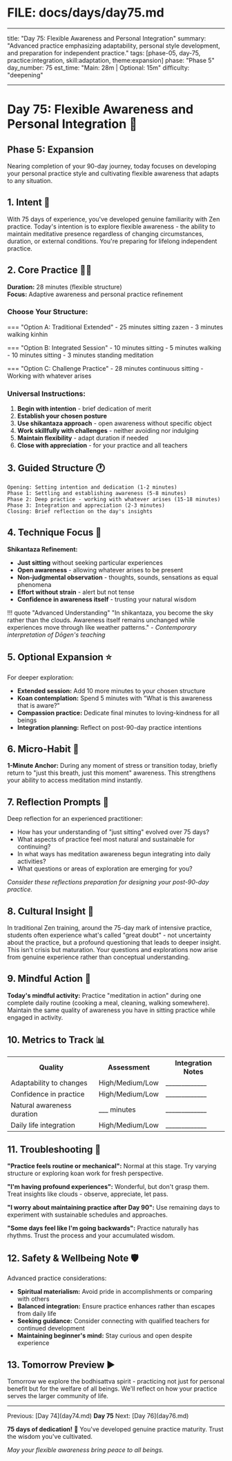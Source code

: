 # FILE: docs/days/day75.md

---

title: "Day 75: Flexible Awareness and Personal Integration"
summary: "Advanced practice emphasizing adaptability, personal style development, and preparation for independent practice."
tags: [phase-05, day-75, practice:integration, skill:adaptation, theme:expansion]
phase: "Phase 5"
day_number: 75
est_time: "Main: 28m | Optional: 15m"
difficulty: "deepening"

---

# Day 75: Flexible Awareness and Personal Integration :ocean:

<div class="phase-banner">
<h2>Phase 5: Expansion</h2>
<p>Nearing completion of your 90-day journey, today focuses on developing your personal practice style and cultivating flexible awareness that adapts to any situation.</p>
</div>

## 1. Intent :dart:

With 75 days of experience, you've developed genuine familiarity with Zen practice. Today's intention is to explore flexible awareness - the ability to maintain meditative presence regardless of changing circumstances, duration, or external conditions. You're preparing for lifelong independent practice.

## 2. Core Practice 🧘‍♂️

**Duration:** 28 minutes (flexible structure)  
**Focus:** Adaptive awareness and personal practice refinement

### Choose Your Structure:

=== "Option A: Traditional Extended" - 25 minutes sitting zazen - 3 minutes walking kinhin

=== "Option B: Integrated Session" - 10 minutes sitting - 5 minutes walking - 10 minutes sitting - 3 minutes standing meditation

=== "Option C: Challenge Practice" - 28 minutes continuous sitting - Working with whatever arises

### Universal Instructions:

1. **Begin with intention** - brief dedication of merit
2. **Establish your chosen posture**
3. **Use shikantaza approach** - open awareness without specific object
4. **Work skillfully with challenges** - neither avoiding nor indulging
5. **Maintain flexibility** - adapt duration if needed
6. **Close with appreciation** - for your practice and all teachers

## 3. Guided Structure :clock1:

```
Opening: Setting intention and dedication (1-2 minutes)
Phase 1: Settling and establishing awareness (5-8 minutes)
Phase 2: Deep practice - working with whatever arises (15-18 minutes)
Phase 3: Integration and appreciation (2-3 minutes)
Closing: Brief reflection on the day's insights
```

## 4. Technique Focus :microscope:

**Shikantaza Refinement:**

-   **Just sitting** without seeking particular experiences
-   **Open awareness** - allowing whatever arises to be present
-   **Non-judgmental observation** - thoughts, sounds, sensations as equal phenomena
-   **Effort without strain** - alert but not tense
-   **Confidence in awareness itself** - trusting your natural wisdom

!!! quote "Advanced Understanding"
"In shikantaza, you become the sky rather than the clouds. Awareness itself remains unchanged while experiences move through like weather patterns." - _Contemporary interpretation of Dōgen's teaching_

## 5. Optional Expansion :star:

For deeper exploration:

-   **Extended session:** Add 10 more minutes to your chosen structure
-   **Koan contemplation:** Spend 5 minutes with "What is this awareness that is aware?"
-   **Compassion practice:** Dedicate final minutes to loving-kindness for all beings
-   **Integration planning:** Reflect on post-90-day practice intentions

## 6. Micro-Habit :repeat:

**1-Minute Anchor:** During any moment of stress or transition today, briefly return to "just this breath, just this moment" awareness. This strengthens your ability to access meditation mind instantly.

## 7. Reflection Prompts :thought_balloon:

Deep reflection for an experienced practitioner:

-   How has your understanding of "just sitting" evolved over 75 days?
-   What aspects of practice feel most natural and sustainable for continuing?
-   In what ways has meditation awareness begun integrating into daily activities?
-   What questions or areas of exploration are emerging for you?

_Consider these reflections preparation for designing your post-90-day practice._

## 8. Cultural Insight :cherry_blossom:

<div class="cultural-insight">
In traditional Zen training, around the 75-day mark of intensive practice, students often experience what's called "great doubt" - not uncertainty about the practice, but a profound questioning that leads to deeper insight. This isn't crisis but maturation. Your questions and explorations now arise from genuine experience rather than conceptual understanding.
</div>

## 9. Mindful Action :footprints:

**Today's mindful activity:** Practice "meditation in action" during one complete daily routine (cooking a meal, cleaning, walking somewhere). Maintain the same quality of awareness you have in sitting practice while engaged in activity.

## 10. Metrics to Track :bar_chart:

<table class="metrics-table">
<tr><th>Quality</th><th>Assessment</th><th>Integration Notes</th></tr>
<tr><td>Adaptability to changes</td><td>High/Medium/Low</td><td>_____________</td></tr>
<tr><td>Confidence in practice</td><td>High/Medium/Low</td><td>_____________</td></tr>
<tr><td>Natural awareness duration</td><td>___ minutes</td><td>_____________</td></tr>
<tr><td>Daily life integration</td><td>High/Medium/Low</td><td>_____________</td></tr>
</table>

## 11. Troubleshooting :wrench:

**"Practice feels routine or mechanical":** Normal at this stage. Try varying structure or exploring koan work for fresh perspective.

**"I'm having profound experiences":** Wonderful, but don't grasp them. Treat insights like clouds - observe, appreciate, let pass.

**"I worry about maintaining practice after Day 90":** Use remaining days to experiment with sustainable schedules and approaches.

**"Some days feel like I'm going backwards":** Practice naturally has rhythms. Trust the process and your accumulated wisdom.

## 12. Safety & Wellbeing Note :shield:

Advanced practice considerations:

-   **Spiritual materialism:** Avoid pride in accomplishments or comparing with others
-   **Balanced integration:** Ensure practice enhances rather than escapes from daily life
-   **Seeking guidance:** Consider connecting with qualified teachers for continued development
-   **Maintaining beginner's mind:** Stay curious and open despite experience

## 13. Tomorrow Preview :arrow_forward:

Tomorrow we explore the bodhisattva spirit - practicing not just for personal benefit but for the welfare of all beings. We'll reflect on how your practice serves the larger community of life.

---

<div class="day-nav">
<span>Previous: [Day 74](day74.md)</span>
<span><strong>Day 75</strong></span>
<span>Next: [Day 76](day76.md)</span>
</div>

**75 days of dedication!** :star2: You've developed genuine practice maturity. Trust the wisdom you've cultivated.

_May your flexible awareness bring peace to all beings._
